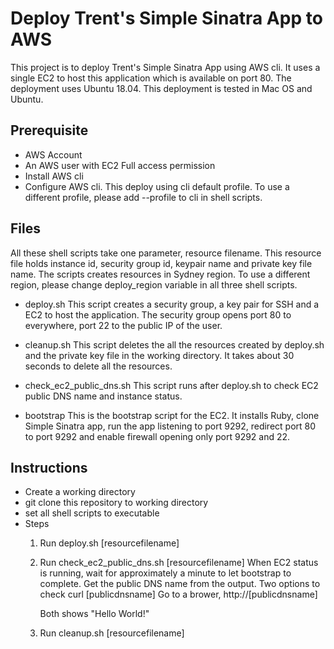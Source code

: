 # Deploy Trent's Simple Sinatra App to AWS

This project is to deploy Trent's Simple Sinatra App using AWS cli.
It uses a single EC2 to host this application which is available on port 80.
The deployment uses Ubuntu 18.04.
This deployment is tested in Mac OS and Ubuntu.

## Prerequisite
- AWS Account
- An AWS user with EC2 Full access permission
- Install AWS cli
- Configure AWS cli. This deploy using cli default profile. To use a different
  profile, please add --profile to cli in shell scripts.

## Files  
All these shell scripts take one parameter, resource filename.
This resource file holds instance id, security group id, keypair name and
private key file name.
The scripts creates resources in Sydney region. To use a different region,
please change deploy_region variable in all three shell scripts.
- deploy.sh
  This script creates a security group, a key pair for SSH and a EC2 to host
  the application. The security group opens port 80 to everywhere, port 22 to
  the public IP of the user.

- cleanup.sh
  This script deletes the all the resources created by deploy.sh and
  the private key file in the working directory. It takes about 30 seconds
  to delete all the resources.

- check_ec2_public_dns.sh
  This script runs after deploy.sh to check EC2 public DNS name and instance status.

- bootstrap
  This is the bootstrap script for the EC2. It installs Ruby, clone Simple Sinatra
  app, run the app listening to port 9292, redirect port 80 to port 9292 and enable
  firewall opening only port 9292 and 22.

## Instructions
- Create a working directory
- git clone this repository to working directory
- set all shell scripts to executable
- Steps
  1. Run deploy.sh [resourcefilename]
  2. Run check_ec2_public_dns.sh [resourcefilename]
     When EC2 status is running, wait for approximately a minute to let bootstrap
     to complete. Get the public DNS name from the output. Two options to check
     curl [publicdnsname]
     Go to a brower, http://[publicdnsname]

     Both shows "Hello World!"
  3. Run cleanup.sh [resourcefilename]  
